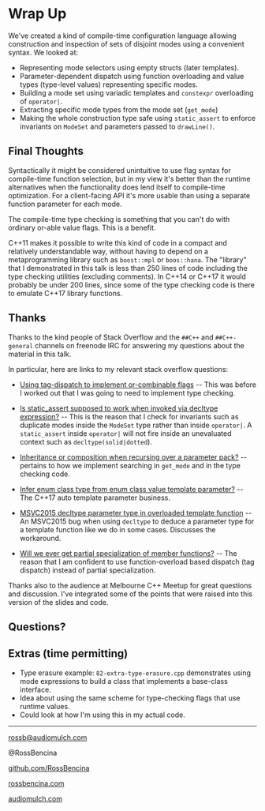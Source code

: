 # Wrap Up

We've created a kind of compile-time configuration language allowing
construction and inspection of sets of disjoint modes using a convenient syntax.
We looked at:

* Representing mode selectors using empty structs (later templates).
* Parameter-dependent dispatch using function overloading and value types
  (type-level values) representing specific modes.
* Building a mode set using variadic templates and `constexpr` overloading of `operator|`.
* Extracting specific mode types from the mode set (`get_mode`)
* Making the whole construction type safe using `static_assert` to enforce
  invariants on `ModeSet` and parameters passed to `drawLine()`.

## Final Thoughts

Syntactically it might be considered unintuitive to use flag syntax
for compile-time function selection, but in my view it's better than the runtime
alternatives when the functionality does lend itself to compile-time
optimization. For a client-facing API it's more usable than using
a separate function parameter for each mode.

The compile-time type checking is something that you can't do
with ordinary or-able value flags. This is a benefit.

C++11 makes it possible to write this kind of code in a compact and relatively
understandable way, without having to depend on a metaprogramming library such as
`boost::mpl` or `boos::hana`. The "library" that I demonstrated in this talk is less than 250
lines of code including the type checking utilities (excluding comments).
In C++14 or C++17 it would probably be under 200 lines, since some of the
type checking code is there to emulate C++17 library functions.

## Thanks

Thanks to the kind people of Stack Overflow and the `##C++` and `##C++-general` channels on freenode IRC for
answering my questions about the material in this talk.

In particular, here are links to my relevant stack overflow questions:

* [Using tag-dispatch to implement or-combinable flags](http://stackoverflow.com/questions/40977757/using-tag-dispatch-to-implement-or-combinable-flags)
-- This was before I worked out that I was going to need to implement type checking.

* [Is static_assert supposed to work when invoked via decltype expression?](http://stackoverflow.com/questions/41010924/is-static-assert-supposed-to-work-when-invoked-via-decltype-expression)
-- This is the reason that I check for invariants such as duplicate modes inside the `ModeSet` type rather than inside `operator|`.
A `static_assert` inside `operator|` will not fire inside an unevaluated context such as `decltype(solid|dotted`).

* [Inheritance or composition when recursing over a parameter pack?](http://stackoverflow.com/questions/41301168/inheritance-or-composition-when-recursing-over-a-parameter-pack)
-- pertains to how we implement searching in `get_mode` and in the type checking code.

* [Infer enum class type from enum class value template parameter?](http://stackoverflow.com/questions/40960936/infer-enum-class-type-from-enum-class-value-template-parameter)
-- The C++17 auto template parameter business.

* [MSVC2015 decltype parameter type in overloaded template function](http://stackoverflow.com/questions/41001482/msvc2015-decltype-parameter-type-in-overloaded-template-function)
-- An MSVC2015 bug when using `decltype` to deduce a parameter type for a template function like we do in some cases. Discusses the workaround.

* [Will we ever get partial specialization of member functions?](http://stackoverflow.com/questions/41096587/will-we-ever-get-partial-specialization-of-member-functions)
-- The reason that I am confident to use function-overload based dispatch (tag dispatch) instead of partial specialization.

Thanks also to the audience at Melbourne C++ Meetup for great questions and discussion.
I've integrated some of the points that were raised into this version of the slides and code.

## Questions?

## Extras (time permitting)

* Type erasure example: `82-extra-type-erasure.cpp` demonstrates using mode expressions
  to build a class that implements a base-class interface.
* Idea about using the same scheme for type-checking flags that use runtime values.
* Could look at how I'm using this in my actual code.

---
rossb@audiomulch.com

@RossBencina

[github.com/RossBencina](https://github.com/RossBencina)

[rossbencina.com](http://rossbencina.com)

[audiomulch.com](http://audiomulch.com)
